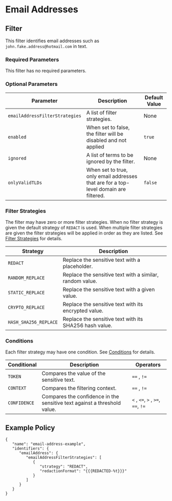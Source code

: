 # Email Addresses

## Filter

This filter identifies email addresses such as `john.fake.address@hotmail.com` in text.

### Required Parameters

This filter has no required parameters.

### Optional Parameters

| Parameter                      | Description                                                    | Default Value |
| ------------------------------ | -------------------------------------------------------------- | ------------- |
| `emailAddressFilterStrategies` | A list of filter strategies.                                   | None          |
| `enabled`                      | When set to false, the filter will be disabled and not applied | `true`        |
| `ignored`                      | A list of terms to be ignored by the filter.                   | None          |
| `onlyValidTLDs` | When set to true, only email addresses that are for a top-level domain are filtered. | `false` |

### Filter Strategies

The filter may have zero or more filter strategies. When no filter strategy is given the default strategy of `REDACT` is used. When multiple filter strategies are given the filter strategies will be applied in order as they are listed. See [Filter Strategies](#filter-strategies) for details.

| Strategy              | Description                                              |
| --------------------- | -------------------------------------------------------- |
| `REDACT`              | Replace the sensitive text with a placeholder.           |
| `RANDOM_REPLACE`      | Replace the sensitive text with a similar, random value. |
| `STATIC_REPLACE`      | Replace the sensitive text with a given value.           |
| `CRYPTO_REPLACE`      | Replace the sensitive text with its encrypted value.     |
| `HASH_SHA256_REPLACE` | Replace the sensitive text with its SHA256 hash value.   |

### Conditions

Each filter strategy may have one condition. See [Conditions](#conditions) for details.

| Conditional  | Description                                                              | Operators                          |
| ------------ | ------------------------------------------------------------------------ | ---------------------------------- |
| `TOKEN`      | Compares the value of the sensitive text.                                | `==` , `!=`                        |
| `CONTEXT`    | Compares the filtering context.                                          | `==` , `!=`                        |
| `CONFIDENCE` | Compares the confidence in the sensitive text against a threshold value. | `<` , `<=`, `>` , `>=`, `==`, `!=` |

## Example Policy

```
{
   "name": "email-address-example",
   "identifiers": {
      "emailAddress": {
         "emailAddressFilterStrategies": [
            {
               "strategy": "REDACT",
               "redactionFormat": "{{{REDACTED-%t}}}"
            }
         ]
      }
   }
}
```
